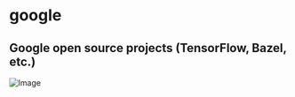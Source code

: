 # google
 Google open source projects (TensorFlow, Bazel, etc.)
---
![Image](https://github.com/user-attachments/assets/84836c3a-ee94-4023-b40d-271d2145426d)
